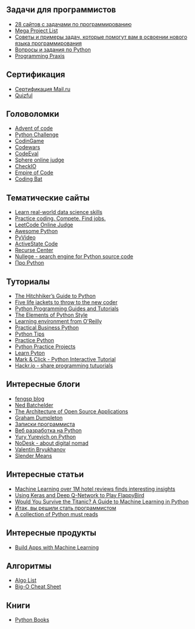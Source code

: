 Задачи для программистов
------------------------
+ [28 cайтов с задачами по программированию](https://tproger.ru/digest/competitive-programming-practice/)
+ [Mega Project List](https://github.com/karan/Projects)
+ [Советы и примеры задач, которые помогут вам в освоении нового языка программирования](http://eax.me/programming-language-learning/)
+ [Вопросы и задания по Python](http://pyobject.ru/blog/2010/02/04/python-quiz/)
+ [Programming Praxis](https://programmingpraxis.com/)

Сертификация
------------
+ [Сертификация Mail.ru](https://certification.mail.ru/)
+ [Quizful](http://www.quizful.net/test)

Головоломки
-----------
+ [Advent of code](http://adventofcode.com/)
+ [Python Challenge](http://www.pythonchallenge.com/)
+ [CodinGame](https://www.codingame.com/)
+ [Codewars](http://www.codewars.com/)
+ [CodeEval](https://www.codeeval.com/)
+ [Sphere online judge](http://www.spoj.com/problems/classical/)
+ [CheckIO](https://checkio.org/)
+ [Empire of Code](https://empireofcode.com/)
+ [Coding Bat](http://codingbat.com/python)

Тематические сайты
------------------
+ [Learn real-world data science skills](https://www.dataquest.io/)
+ [Practice coding. Compete. Find jobs.](https://www.hackerrank.com/)
+ [LeetCode Online Judge](https://leetcode.com/)
+ [Awesome Python](https://github.com/vinta/awesome-python)
+ [PyVideo](http://pyvideo.org/)
+ [ActiveState Code](http://code.activestate.com/)
+ [Recurse Center](https://www.recurse.com/)
+ [Nullege - search engine for Python source code](http://nullege.com/)
+ [Про Python](http://pythonz.net/)

Туториалы
---------
+ [The Hitchhiker’s Guide to Python](http://docs.python-guide.org/en/latest/)
+ [Five life jackets to throw to the new coder](http://newcoder.io/)
+ [Python Programming Guides and Tutorials](http://pythoncentral.io/)
+ [The Elements of Python Style](https://github.com/amontalenti/elements-of-python-style)
+ [Learning environment from O'Reilly](http://chimera.labs.oreilly.com/)
+ [Practical Business Python](http://pbpython.com/)
+ [Python Tips](http://book.pythontips.com/)
+ [Practice Python](http://www.practicepython.org/)
+ [Python Practice Projects](http://pythonpracticeprojects.com/)
+ [Learn Pyton](http://www.learnpython.org/)
+ [Mark & Click - Python Interactive Tutorial](http://www.markandclick.com/advance.html)
+ [Hackr.io - share programming tutuorials](https://hackr.io/)

Интересные блоги
----------------
+ [fengsp blog](https://fengsp.github.io/blog/)
+ [Ned Batchelder](http://nedbatchelder.com/)
+ [The Architecture of Open Source Applications](http://aosabook.org/en/index.html)
+ [Graham Dumpleton](http://blog.dscpl.com.au/)
+ [Записки программиста](http://eax.me/)
+ [Веб разработка на Python](http://www.alexkorablev.ru/)
+ [Yury Yurevich on Python](http://pyobject.ru/blog/)
+ [NoDesk - about digital nomad](http://nodesk.co/)
+ [Valentin Bryukhanov](http://bryukh.com/)
+ [Slender Means](http://slendermeans.org/)

Интересные статьи
-----------------
+ [Machine Learning over 1M hotel reviews finds interesting insights](https://blog.monkeylearn.com/machine-learning-1m-hotel-reviews-finds-interesting-insights/)
+ [Using Keras and Deep Q-Network to Play FlappyBird](https://yanpanlau.github.io/2016/07/10/FlappyBird-Keras.html)
+ [Would You Survive the Titanic? A Guide to Machine Learning in Python](https://medium.com/learning-new-stuff/would-you-survive-the-titanic-a-guide-to-machine-learning-in-python-f80c9d7b7582#.hd2h7cew8)
+ [Итак, вы решили стать программистом](http://eax.me/beginning-programming/)
+ [A collection of Python must reads](http://jessenoller.com/good-to-great-python-reads/)

Интересные продукты
-------------------
+ [Build Apps with Machine Learning](http://www.monkeylearn.com/)

Алгоритмы
---------
+ [Algo List](http://algolist.manual.ru/)
+ [Big-O Cheat Sheet](http://bigocheatsheet.com/)

Книги
-----
+ [Python Books](https://wiki.python.org/moin/PythonBooks)